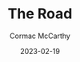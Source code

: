 ---
title: The Road
author: Cormac McCarthy
score: 4
date: 2023-02-19
pages: 257
cover: http://books.google.com/books/content?id=PfmjWho_zOAC&printsec=frontcover&img=1&zoom=1&source=gbs_api
link: https://play.google.com/store/books/details?id=PfmjWho_zOAC
---